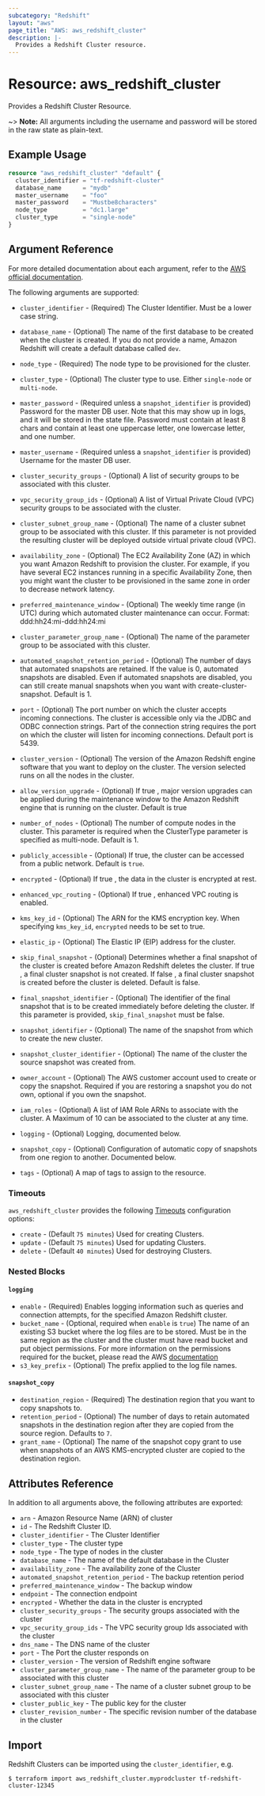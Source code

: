 ```yaml
---
subcategory: "Redshift"
layout: "aws"
page_title: "AWS: aws_redshift_cluster"
description: |-
  Provides a Redshift Cluster resource.
---
```


# Resource: aws_redshift_cluster

Provides a Redshift Cluster Resource.

~> **Note:** All arguments including the username and password will be stored in the raw state as plain-text.

## Example Usage

```terraform
resource "aws_redshift_cluster" "default" {
  cluster_identifier = "tf-redshift-cluster"
  database_name      = "mydb"
  master_username    = "foo"
  master_password    = "Mustbe8characters"
  node_type          = "dc1.large"
  cluster_type       = "single-node"
}
```

## Argument Reference

For more detailed documentation about each argument, refer to
the [AWS official documentation](http://docs.aws.amazon.com/cli/latest/reference/redshift/index.html#cli-aws-redshift).

The following arguments are supported:

* `cluster_identifier` - (Required) The Cluster Identifier. Must be a lower case
string.
* `database_name` - (Optional) The name of the first database to be created when the cluster is created.
 If you do not provide a name, Amazon Redshift will create a default database called `dev`.
* `node_type` - (Required) The node type to be provisioned for the cluster.
* `cluster_type` - (Optional) The cluster type to use. Either `single-node` or `multi-node`.
* `master_password` - (Required unless a `snapshot_identifier` is provided) Password for the master DB user.
    Note that this may show up in logs, and it will be stored in the state file. Password must contain at least 8 chars and
    contain at least one uppercase letter, one lowercase letter, and one number.
* `master_username` - (Required unless a `snapshot_identifier` is provided) Username for the master DB user.

* `cluster_security_groups` - (Optional) A list of security groups to be associated with this cluster.
* `vpc_security_group_ids` - (Optional) A list of Virtual Private Cloud (VPC) security groups to be associated with the cluster.
* `cluster_subnet_group_name` - (Optional) The name of a cluster subnet group to be associated with this cluster. If this parameter is not provided the resulting cluster will be deployed outside virtual private cloud (VPC).
* `availability_zone` - (Optional) The EC2 Availability Zone (AZ) in which you want Amazon Redshift to provision the cluster. For example, if you have several EC2 instances running in a specific Availability Zone, then you might want the cluster to be provisioned in the same zone in order to decrease network latency.
* `preferred_maintenance_window` - (Optional) The weekly time range (in UTC) during which automated cluster maintenance can occur.
                                              Format: ddd:hh24:mi-ddd:hh24:mi
* `cluster_parameter_group_name` - (Optional) The name of the parameter group to be associated with this cluster.
* `automated_snapshot_retention_period` - (Optional) The number of days that automated snapshots are retained. If the value is 0, automated snapshots are disabled. Even if automated snapshots are disabled, you can still create manual snapshots when you want with create-cluster-snapshot. Default is 1.
* `port` - (Optional) The port number on which the cluster accepts incoming connections.
                      The cluster is accessible only via the JDBC and ODBC connection strings. Part of the connection string requires the port on which the cluster will listen for incoming connections. Default port is 5439.
* `cluster_version` - (Optional) The version of the Amazon Redshift engine software that you want to deploy on the cluster.
                                 The version selected runs on all the nodes in the cluster.
* `allow_version_upgrade` - (Optional) If true , major version upgrades can be applied during the maintenance window to the Amazon Redshift engine that is running on the cluster. Default is true
* `number_of_nodes` - (Optional) The number of compute nodes in the cluster. This parameter is required when the ClusterType parameter is specified as multi-node. Default is 1.
* `publicly_accessible` - (Optional) If true, the cluster can be accessed from a public network. Default is `true`.
* `encrypted` - (Optional) If true , the data in the cluster is encrypted at rest.
* `enhanced_vpc_routing` - (Optional) If true , enhanced VPC routing is enabled.
* `kms_key_id` - (Optional) The ARN for the KMS encryption key. When specifying `kms_key_id`, `encrypted` needs to be set to true.
* `elastic_ip` - (Optional) The Elastic IP (EIP) address for the cluster.
* `skip_final_snapshot` - (Optional) Determines whether a final snapshot of the cluster is created before Amazon Redshift deletes the cluster. If true , a final cluster snapshot is not created. If false , a final cluster snapshot is created before the cluster is deleted. Default is false.
* `final_snapshot_identifier` - (Optional) The identifier of the final snapshot that is to be created immediately before deleting the cluster. If this parameter is provided, `skip_final_snapshot` must be false.
* `snapshot_identifier` - (Optional) The name of the snapshot from which to create the new cluster.
* `snapshot_cluster_identifier` - (Optional) The name of the cluster the source snapshot was created from.
* `owner_account` - (Optional) The AWS customer account used to create or copy the snapshot. Required if you are restoring a snapshot you do not own, optional if you own the snapshot.
* `iam_roles` - (Optional) A list of IAM Role ARNs to associate with the cluster. A Maximum of 10 can be associated to the cluster at any time.
* `logging` - (Optional) Logging, documented below.
* `snapshot_copy` - (Optional) Configuration of automatic copy of snapshots from one region to another. Documented below.
* `tags` - (Optional) A map of tags to assign to the resource.

### Timeouts

`aws_redshift_cluster` provides the following
[Timeouts](https://www.terraform.io/docs/configuration/blocks/resources/syntax.html#operation-timeouts) configuration options:

- `create` - (Default `75 minutes`) Used for creating Clusters.
- `update` - (Default `75 minutes`) Used for updating Clusters.
- `delete` - (Default `40 minutes`) Used for destroying Clusters.

### Nested Blocks

#### `logging`

* `enable` - (Required) Enables logging information such as queries and connection attempts, for the specified Amazon Redshift cluster.
* `bucket_name` - (Optional, required when `enable` is `true`) The name of an existing S3 bucket where the log files are to be stored. Must be in the same region as the cluster and the cluster must have read bucket and put object permissions.
For more information on the permissions required for the bucket, please read the AWS [documentation](http://docs.aws.amazon.com/redshift/latest/mgmt/db-auditing.html#db-auditing-enable-logging)
* `s3_key_prefix` - (Optional) The prefix applied to the log file names.

#### `snapshot_copy`

* `destination_region` - (Required) The destination region that you want to copy snapshots to.
* `retention_period` - (Optional) The number of days to retain automated snapshots in the destination region after they are copied from the source region. Defaults to `7`.
* `grant_name` - (Optional) The name of the snapshot copy grant to use when snapshots of an AWS KMS-encrypted cluster are copied to the destination region.

## Attributes Reference

In addition to all arguments above, the following attributes are exported:

* `arn` - Amazon Resource Name (ARN) of cluster
* `id` - The Redshift Cluster ID.
* `cluster_identifier` - The Cluster Identifier
* `cluster_type` - The cluster type
* `node_type` - The type of nodes in the cluster
* `database_name` - The name of the default database in the Cluster
* `availability_zone` - The availability zone of the Cluster
* `automated_snapshot_retention_period` - The backup retention period
* `preferred_maintenance_window` - The backup window
* `endpoint` - The connection endpoint
* `encrypted` - Whether the data in the cluster is encrypted
* `cluster_security_groups` - The security groups associated with the cluster
* `vpc_security_group_ids` - The VPC security group Ids associated with the cluster
* `dns_name` - The DNS name of the cluster
* `port` - The Port the cluster responds on
* `cluster_version` - The version of Redshift engine software
* `cluster_parameter_group_name` - The name of the parameter group to be associated with this cluster
* `cluster_subnet_group_name` - The name of a cluster subnet group to be associated with this cluster
* `cluster_public_key` - The public key for the cluster
* `cluster_revision_number` - The specific revision number of the database in the cluster

## Import

Redshift Clusters can be imported using the `cluster_identifier`, e.g.

```
$ terraform import aws_redshift_cluster.myprodcluster tf-redshift-cluster-12345
```
